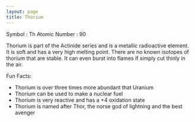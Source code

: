 ```yaml
---
layout: page
title: Thorium
---
```


Symbol : Th
Atomic Number : 90

Thorium is part of the Actinide series and is a metallic radioactive element. It is soft and has a very high melting point. There are no known isotopes of thorium that are stable. It can even burst into flames if simply cut thinly in the air.

Fun Facts:
- Thorium is over three times more abundant that Uranium
- Thorium can be used to make a nuclear fuel
- Thorium is very reactive and has a +4 oxidation state
- Thorium is named after Thor, the norse god of lightning and the best avenger
